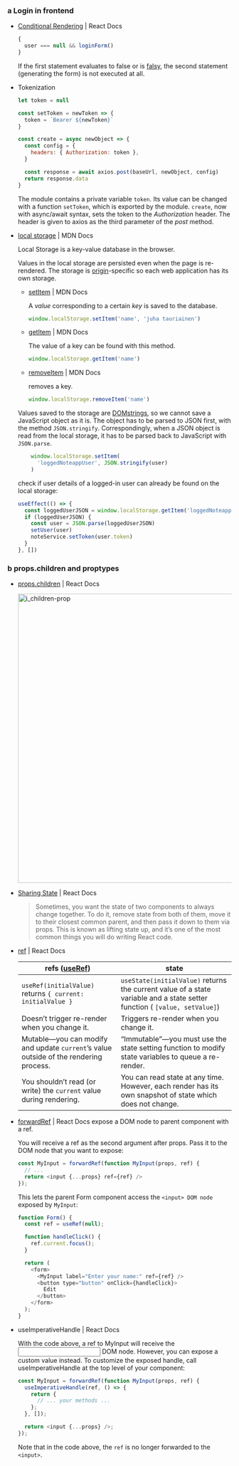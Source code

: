 ### a Login in frontend
- [Conditional Rendering](https://react.dev/learn/conditional-rendering#logical-and-operator-) | React Docs
  
  ```js
  {
    user === null && loginForm()
  }
  ```
  If the first statement evaluates to false or is [falsy](https://developer.mozilla.org/en-US/docs/Glossary/Falsy), the second statement (generating the form) is not executed at all.
- Tokenization
  
  ```js
  let token = null

  const setToken = newToken => {
    token = `Bearer ${newToken}`
  }
  
  const create = async newObject => {
    const config = {
      headers: { Authorization: token },
    }
  
    const response = await axios.post(baseUrl, newObject, config)
    return response.data
  }
  ```
  The module contains a private variable `token`. Its value can be changed with a function `setToken`, which is exported by the module. `create`, now with async/await syntax, sets the token to the _Authorization_ header. The header is given to axios as the third parameter of the _post_ method.
- [local storage](https://developer.mozilla.org/en-US/docs/Web/API/Storage) | MDN Docs
  
  Local Storage is a key-value database in the browser.

  Values in the local storage are persisted even when the page is re-rendered. The storage is [origin](https://developer.mozilla.org/en-US/docs/Glossary/Origin)-specific so each web application has its own storage.

   - [setItem](https://developer.mozilla.org/en-US/docs/Web/API/Storage/setItem) | MDN Docs
     
     A _value_ corresponding to a certain _key_ is saved to the database.
      ```js
      window.localStorage.setItem('name', 'juha tauriainen')
      ```
  
  - [getItem](https://developer.mozilla.org/en-US/docs/Web/API/Storage/getItem) | MDN Docs
    
    The value of a key can be found with this method.
    ```js
    window.localStorage.getItem('name')
    ```
   - [removeItem](https://developer.mozilla.org/en-US/docs/Web/API/Storage/removeItem) | MDN Docs
     
     removes a key.
     ```js
     window.localStorage.removeItem('name')
     ```
  Values saved to the storage are [DOMstrings](https://docs.w3cub.com/dom/domstring), so we cannot save a JavaScript object as it is. The object has to be parsed to JSON first, with the method `JSON.stringify`. Correspondingly, when a JSON object is read from the local storage, it has to be parsed back to JavaScript with `JSON.parse`.
  ```js
      window.localStorage.setItem(
        'loggedNoteappUser', JSON.stringify(user)
      )
  ```

  check if user details of a logged-in user can already be found on the local storage:
  ```js
  useEffect(() => {
    const loggedUserJSON = window.localStorage.getItem('loggedNoteappUser')
    if (loggedUserJSON) {
      const user = JSON.parse(loggedUserJSON)
      setUser(user)
      noteService.setToken(user.token)
    }
  }, [])
  ```

### b props.children and proptypes
  - [props.children](https://react.dev/learn/passing-props-to-a-component#passing-jsx-as-children) | React Docs
    
    <img alt="i_children-prop" height="auto" width="650px" src="https://github.com/yousefelassal/fullstackopen/assets/76617202/fb629610-c73d-4d63-a9a5-d42cc10db654" />
    
  - [Sharing State](https://react.dev/learn/sharing-state-between-components) | React Docs

    > Sometimes, you want the state of two components to always change together. To do it, remove state from both of them, move it to their closest common parent, and then pass it down to them via props. This is known as lifting state up, and it’s one of the most common things you will do writing React code.

  - [ref](https://react.dev/learn/referencing-values-with-refs) | React Docs
  
    | **refs** ([useRef](https://react.dev/reference/react/useRef))	 | **state** |
    | ----- | ----- |
    | `useRef(initialValue)` returns `{ current: initialValue }` |	`useState(initialValue)` returns the current value of a state variable and a state setter function ( `[value, setValue]`) |
    | Doesn’t trigger re-render when you change it. |	Triggers re-render when you change it. |
    | Mutable—you can modify and update `current`’s value outside of the rendering process. |	“Immutable”—you must use the state setting function to modify state variables to queue a re-render. |
    | You shouldn’t read (or write) the `current` value during rendering. |	You can read state at any time. However, each render has its own snapshot of state which does not change. |

  - [forwardRef](https://react.dev/reference/react/forwardRef) | React Docs
    expose a DOM node to parent component with a ref.

    You will receive a ref as the second argument after props. Pass it to the DOM node that you want to expose:
      ```js
      const MyInput = forwardRef(function MyInput(props, ref) {
        // ...
        return <input {...props} ref={ref} />
      });
      ```
    This lets the parent Form component access the `<input> DOM node` exposed by `MyInput`:
      ```js
      function Form() {
        const ref = useRef(null);
      
        function handleClick() {
          ref.current.focus();
        }
      
        return (
          <form>
            <MyInput label="Enter your name:" ref={ref} />
            <button type="button" onClick={handleClick}>
              Edit
            </button>
          </form>
        );
      }
      ```
  - useImperativeHandle | React Docs

    With the code above, a ref to MyInput will receive the <input> DOM node. However, you can expose a custom value instead. To customize the exposed handle, call useImperativeHandle at the top level of your component:
    
    ```js
    const MyInput = forwardRef(function MyInput(props, ref) {
      useImperativeHandle(ref, () => {
        return {
          // ... your methods ...
        };
      }, []);
    
      return <input {...props} />;
    });
    ```
    Note that in the code above, the `ref` is no longer forwarded to the `<input>`.
